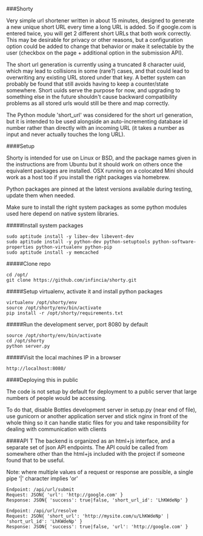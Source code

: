 ###Shorty

Very simple url shortener written in about 15 minutes, designed to generate a new unique short URL every time a long URL is added. So if google.com is entered twice, you will get 2 different short URLs that both work correctly. This may be desirable for privacy or other reasons, but a configuration option could be added to change that behavior or make it selectable by the user (checkbox on the page + additional option in the submission API).

The short url generation is currently using a truncated 8 character uuid, which may lead to collisions in some (rare?) cases, and that could lead to overwriting any existing URL stored under that key. A better system can probably be found that still avoids having to keep a counter/state somewhere. Short uuids serve the purpose for now, and upgrading to something else in the future shouldn't cause backward compatibility problems as all stored urls would still be there and map correctly.

 The Python module 'short_url' was considered for the short url generation, but it is intended to be used alongside an auto-incrementing database id number rather than directly with an incoming URL (it takes a number as input and never actually touches the long URL).

####Setup

Shorty is intended for use on Linux or BSD, and the package names given in the instructions are from Ubuntu but it should work on others once the equivalent packages are installed. OSX running on a colocated Mini should work as a host too if you install the right packages via homebrew.

Python packages are pinned at the latest versions available during testing, update them when needed.

Make sure to install the right system packages as some python modules used here depend on native system libraries.

#####Install system packages

    sudo aptitude install -y libev-dev libevent-dev
    sudo aptitude install -y python-dev python-setuptools python-software-properties python-virtualenv python-pip
    sudo aptitude install -y memcached

#####Clone repo

    cd /opt/
    git clone https://github.com/infincia/shorty.git


#####Setup virtualenv, activate it and install python packages

    virtualenv /opt/shorty/env
    source /opt/shorty/env/bin/activate
    pip install -r /opt/shorty/requirements.txt
    
#####Run the development server, port 8080 by default
    
    source /opt/shorty/env/bin/activate
    cd /opt/shorty
    python server.py
    
#####Visit the local machines IP in a browser

    http://localhost:8080/
    
####Deploying this in public

The code is not setup by default for deployment to a public server that large numbers of people would be accessing. 

To do that, disable Bottles development server in setup.py (near end of file), use gunicorn or another application server and stick nginx in front of the whole thing so it can handle static files for you and take responsibility for dealing with communication with clients


####API
T
The backend is organized as an html+js interface, and a separate set of json API endpoints. The API could be called from somewhere other than the html+js included with the project if someone found that to be useful.

Note: where multiple values of a request or response are possible, a single pipe '|' character implies 'or'

    Endpoint: /api/url/submit
    Request: JSON{ 'url': 'http://google.com' }
    Response: JSON{ 'success': true|false, 'short_url_id': 'LhKWdeNp' }
    
    Endpoint: /api/url/resolve
    Request: JSON{ 'short_url': 'http://mysite.com/u/LhKWdeNp' | 'short_url_id': 'LhKWdeNp' }
    Response: JSON{ 'success': true|false, 'url': 'http://google.com' }

